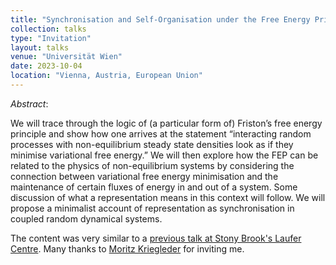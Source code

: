 ```yaml
---
title: "Synchronisation and Self-Organisation under the Free Energy Principle"
collection: talks
type: "Invitation"
layout: talks
venue: "Universität Wien"
date: 2023-10-04
location: "Vienna, Austria, European Union"
---
```


_Abstract_: 

We will trace through the logic of (a particular form of) Friston’s free energy principle and show how one arrives at the statement “interacting random processes with non-equilibrium steady state densities look as if they minimise variational free energy.” We will then explore how the FEP can be related to the physics of non-equilibrium systems by considering the connection between variational free energy minimisation and the maintenance of certain fluxes of energy in and out of a system. Some discussion of what a representation means in this context will follow. We will propose a minimalist account of representation as synchronisation in coupled random dynamical systems.

The content was very similar to a [previous talk at Stony Brook's Laufer Centre](https://darsakthi.github.io/talks/laufer-23). Many thanks to [Moritz Kriegleder](https://scholar.google.at/citations?user=3udOepoAAAAJ&hl=de) for inviting me.
